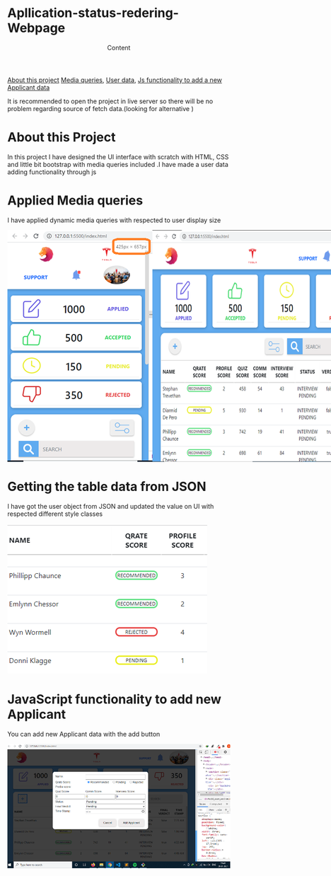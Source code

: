 # Apllication-status-redering-Webpage
<header>Content</header>
<a href="#about-this-project">About this project</a>
<a href="#applied-media-queries">Media queries</a>,
<a href="#getting-the-table-data-from-json">User data</a>,
<a href="#javaScript-functionality-to-add-new-applicant">Js functionality to add a new Applicant data </a>
<p>It is recommended to open the project in live server so there will be no problem regarding source of fetch data.(looking for alternative ) </p>
<div>
	<h1>About this Project</h1>
	<p>In this project I have designed the UI interface with scratch with HTML, CSS and little bit bootstrap with media queries included .I have made a user data adding functionality through js</p>
	<h1>Applied Media queries</h1>
	<p>I have applied dynamic media queries with respected to user display size </p>
	<div style="display: flex;">
		<img src="src/media/img media 510px.png" alt="media queries 510px">
		<img src="src/media/img media 700px.png" alt="media queries 700px">
		<img src="src/media/img media 970px.png" alt="media queries 970px">
	</div>
	<h1>Getting the table data from JSON</h1>
	<p>I have got the user object from JSON and updated the value on UI with respected different style classes</p>
	<img src="src/media/img readme 4.png" alt="adding class through js">
	<h1>JavaScript functionality to add new Applicant</h1>
	<p>You can add new Applicant data with the add button</p>
	<img src="src/media/img readme 5.png" alt="adding applicant">
</div>
